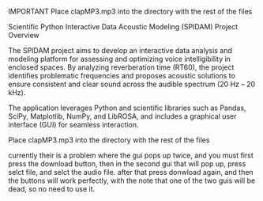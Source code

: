 IMPORTANT
Place clapMP3.mp3 into the directory with the rest of the files

Scientific Python Interactive Data Acoustic Modeling (SPIDAM) Project Overview

The SPIDAM project aims to develop an interactive data analysis and modeling platform for assessing and optimizing voice intelligibility in enclosed spaces. By analyzing reverberation time (RT60), the project identifies problematic frequencies and proposes acoustic solutions to ensure consistent and clear sound across the audible spectrum (20 Hz – 20 kHz).

The application leverages Python and scientific libraries such as Pandas, SciPy, Matplotlib, NumPy, and LibROSA, and includes a graphical user interface (GUI) for seamless interaction.

Place clapMP3.mp3 into the directory with the rest of the files


currently their is a problem where the gui pops up twice, and you must first press the download button, then in the second gui that will pop up, press selct file, and selct the audio file. after that press donwload again, and then the buttons will work perfectly, with the note that one of the two guis will be dead, so no need to use it.
